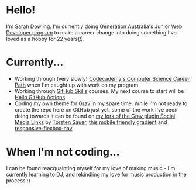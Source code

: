 # Hello!
I'm Sarah Dowling. I'm currently doing [Generation Australia's Junior Web Developer program](https://australia.generation.org/programs/become-a-web-developer/) to make a career change into doing something I've loved as a hobby for 22 years(!).

# Currently...
* Working through (very slowly) [Codecademy's Computer Science Career Path](https://www.codecademy.com/learn/paths/computer-science) when I'm caught up with work on my program
* Working through [GitHub Skills](https://skills.github.com/) courses. My next course to start will be [Hello GitHub Actions](https://github.com/skills/hello-github-actions)
* Coding my own theme for [Grav](https://getgrav.org/) in my spare time. While I'm not ready to create the repo here on GitHub just yet, some of the work I've been doing towards it can be found on [my fork of the Grav plugin Social Media Links](https://github.com/sarahloui-se/social-media-links) by [Torsten Sauer](https://github.com/torsten-sauer), [this mobile friendly gradient](https://github.com/sarahloui-se/mobile-friendly-gradient) and [responsive-flexbox-nav](https://github.com/sarahloui-se/responsive-flexbox-nav)

# When I'm not coding...
I can be found reacquainting myself for my love of making music - I'm currently learning to DJ, and rekindling my love for music production in the process :)
